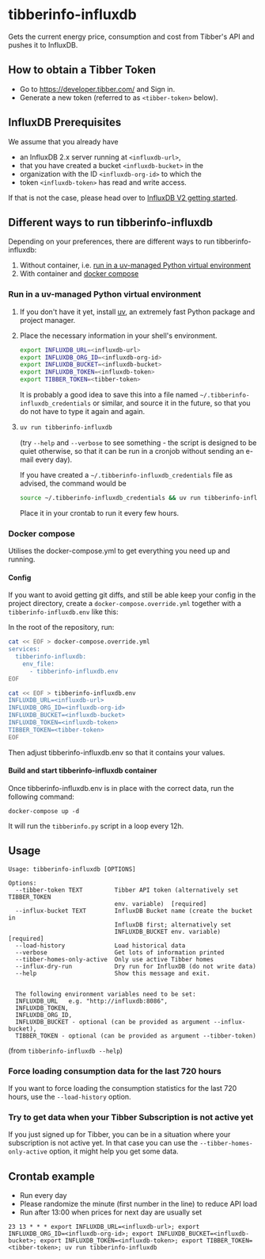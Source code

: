 # tibberinfo-influxdb
Gets the current energy price, consumption and cost from Tibber's API and pushes it to InfluxDB.

## How to obtain a Tibber Token
- Go to https://developer.tibber.com/ and Sign in.
- Generate a new token (referred to as `<tibber-token>` below).

## InfluxDB Prerequisites
We assume that you already have
- an InfluxDB 2.x server running at `<influxdb-url>`,
- that you have created a bucket `<influxdb-bucket>` in the
- organization with the ID `<influxdb-org-id>` to which the
- token `<influxdb-token>` has read and write access.

If that is not the case, please head over to [InfluxDB V2 getting started](https://docs.influxdata.com/influxdb/v2/get-started/).


## Different ways to run tibberinfo-influxdb

Depending on your preferences, there are different ways to run tibberinfo-influxdb:

1. Without container, i.e. [run in a uv-managed Python virtual environment](#run-in-a-uv-managed-python-virtual-environment)
2. With container and [docker compose](#docker-compose)

### Run in a uv-managed Python virtual environment
1. If you don't have it yet, install [uv](https://github.com/astral-sh/uv?tab=readme-ov-file#installation), an extremely fast Python package and project manager.
2. Place the necessary information in your shell's environment.
   ```bash
   export INFLUXDB_URL=<influxdb-url>
   export INFLUXDB_ORG_ID=<influxdb-org-id>
   export INFLUXDB_BUCKET=<influxdb-bucket>
   export INFLUXDB_TOKEN=<influxdb-token>
   export TIBBER_TOKEN=<tibber-token>
   ```
   It is probably a good idea to save this into a file named `~/.tibberinfo-influxdb_credentials` or similar, and source it in the future, so that you do not have to type it again and again.
3. ```bash
   uv run tibberinfo-influxdb
   ```

   (try `--help` and `--verbose` to see something - the script is designed to be quiet otherwise, so that it can be run in a cronjob without sending an e-mail every day).

   If you have created a `~/.tibberinfo-influxdb_credentials` file as advised, the command would be
   ```bash
   source ~/.tibberinfo-influxdb_credentials && uv run tibberinfo-influxdb
   ```
   Place it in your crontab to run it every few hours.


### Docker compose
Utilises the docker-compose.yml to get everything you need up and running.

#### Config
If you want to avoid getting git diffs, and still be able keep your config in the project directory, create a `docker-compose.override.yml` together with a `tibberinfo-influxdb.env` like this:

In the root of the repository, run:
```bash
cat << EOF > docker-compose.override.yml
services:
  tibberinfo-influxdb:
    env_file:
      - tibberinfo-influxdb.env
EOF

cat << EOF > tibberinfo-influxdb.env
INFLUXDB_URL=<influxdb-url>
INFLUXDB_ORG_ID=<influxdb-org-id>
INFLUXDB_BUCKET=<influxdb-bucket>
INFLUXDB_TOKEN=<influxdb-token>
TIBBER_TOKEN=<tibber-token>
EOF

```
Then adjust tibberinfo-influxdb.env so that it contains your values.

#### Build and start tibberinfo-influxdb container
Once tibberinfo-influxdb.env is in place with the correct data, run the following command:
```
docker-compose up -d
```
It will run the `tibberinfo.py` script in a loop every 12h.


## Usage

```
Usage: tibberinfo-influxdb [OPTIONS]

Options:
  --tibber-token TEXT         Tibber API token (alternatively set TIBBER_TOKEN
                              env. variable)  [required]
  --influx-bucket TEXT        InfluxDB Bucket name (create the bucket in
                              InfluxDB first; alternatively set
                              INFLUXDB_BUCKET env. variable)  [required]
  --load-history              Load historical data
  --verbose                   Get lots of information printed
  --tibber-homes-only-active  Only use active Tibber homes
  --influx-dry-run            Dry run for InfluxDB (do not write data)
  --help                      Show this message and exit.

      
  The following environment variables need to be set:    
  INFLUXDB_URL   e.g. "http://influxdb:8086",    
  INFLUXDB_TOKEN,    
  INFLUXDB_ORG_ID,    
  INFLUXDB_BUCKET - optional (can be provided as argument --influx-bucket),    
  TIBBER_TOKEN - optional (can be provided as argument --tibber-token)
```
(from `tibberinfo-influxdb --help`)

### Force loading consumption data for the last 720 hours
If you want to force loading the consumption statistics for the last 720 hours, use the `--load-history` option.

### Try to get data when your Tibber Subscription is not active yet
If you just signed up for Tibber, you can be in a situation where your subscription is not active yet. In that case you can use the `--tibber-homes-only-active` option, it might help you get some data.


## Crontab example

- Run every day
- Please randomize the minute (first number in the line) to reduce API load
- Run after 13:00 when prices for next day are usually set

```
23 13 * * * export INFLUXDB_URL=<influxdb-url>; export INFLUXDB_ORG_ID=<influxdb-org-id>; export INFLUXDB_BUCKET=<influxdb-bucket>; export INFLUXDB_TOKEN=<influxdb-token>; export TIBBER_TOKEN=<tibber-token>; uv run tibberinfo-influxdb
```